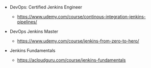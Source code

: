 
- DevOps: Certified Jenkins Engineer
    - https://www.udemy.com/course/continous-integration-jenkins-pipelines/


- DevOps Jenkins Master
    - https://www.udemy.com/course/jenkins-from-zero-to-hero/


- Jenkins Fundamentals
    - https://acloudguru.com/course/jenkins-fundamentals